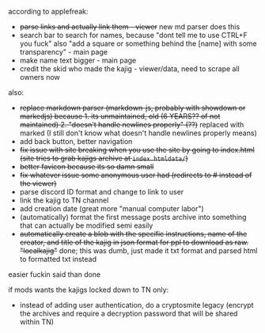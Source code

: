 according to applefreak:

- ~~parse links and actually link them - viewer~~ new md parser does this
- search bar to search for names, because "dont tell me to use CTRL+F you fuck" also "add a square or something behind the [name] with some transparency" - main page
- make name text bigger - main page
- credit the skid who made the kajig - viewer/data, need to scrape all owners now

also:

- ~~replace markdown parser (markdown-js, probably with showdown or markedjs) because 1. its unmaintained, old (6 YEARS?? of not maintained) 2. "doesn't handle newlines properly" (??)~~ replaced with marked (I still don't know what doesn't handle newlines properly means)
- add back button, better navigation
- ~~fix issue with site breaking when you use the site by going to index.html (site tries to grab kajigs archive at `index.htmldata/`)~~
- ~~better favicon because its so damn small~~
- ~~fix whatever issue some anonymous user had (redirects to # instead of the viewer)~~
- parse discord ID format and change to link to user
- link the kajig to TN channel
- add creation date (great more "manual computer labor")
- (automatically) format the first message posts archive into something that can actually be modified semi easily
- ~~automatically create a blob with the specific instructions, name of the creator, and title of the kajig in json format for ppl to download as raw. "localkajig"~~ done; this was dumb, just made it txt format and parsed html to formatted txt instead

easier fuckin said than done

if mods wants the kajigs locked down to TN only:

- instead of adding user authentication, do a cryptosmite legacy (encrypt the archives and require a decryption password that will be shared within TN)
